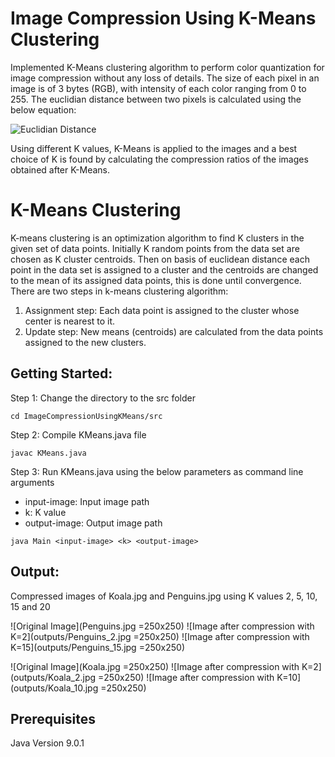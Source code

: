 # Image Compression Using K-Means Clustering

Implemented K-Means clustering algorithm to perform color quantization for image compression without any loss of details. The size of each pixel in an image is of 3 bytes (RGB), with intensity of each color ranging from 0 to 255. The euclidian distance between two pixels is calculated using the below equation:

![Euclidian Distance](https://wikimedia.org/api/rest_v1/media/math/render/svg/06cdd86ced397bbf6fad505b4c4d91fa2438b567)

Using different K values, K-Means is applied to the images and a best choice of K is found by calculating the compression ratios of the images obtained after K-Means.

# K-Means Clustering
K-means clustering is an optimization algorithm to find K clusters in the given set of data points. Initially K random points from the data set are chosen as K cluster centroids. Then on basis of euclidean distance each point in the data set is assigned to a cluster and the centroids are changed to the mean of its assigned data points, this is done until convergence. There are two steps in k-means clustering algorithm:

1. Assignment step: Each data point is assigned to the cluster whose center is nearest to it.
2. Update step: New means (centroids) are calculated from the data points assigned to the new clusters.

## Getting Started:
Step 1:  Change the directory to the src folder
```
cd ImageCompressionUsingKMeans/src
```
Step 2:  Compile KMeans.java file
```
javac KMeans.java
```
Step 3:  Run KMeans.java using the below parameters as command line arguments <br />
- input-image: Input image path <br />
- k: K value <br /> 
- output-image: Output image path <br />
```
java Main <input-image> <k> <output-image>
```

## Output:
Compressed images of Koala.jpg and Penguins.jpg using K values 2, 5, 10, 15 and 20

![Original Image](Penguins.jpg =250x250)
![Image after compression with K=2](outputs/Penguins_2.jpg =250x250)
![Image after compression with K=15](outputs/Penguins_15.jpg =250x250)

![Original Image](Koala.jpg =250x250)
![Image after compression with K=2](outputs/Koala_2.jpg =250x250)
![Image after compression with K=10](outputs/Koala_10.jpg =250x250)

## Prerequisites
Java Version 9.0.1
